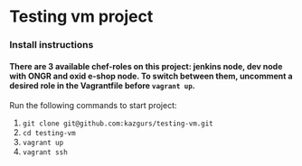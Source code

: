# Testing vm project

### Install instructions
#### There are 3 available chef-roles on this project: jenkins node, dev node with ONGR and oxid e-shop node. To switch between them, uncomment a desired role in the Vagrantfile before `vagrant up`.

Run the following commands to start project:

1. `git clone git@github.com:kazgurs/testing-vm.git`
2. `cd testing-vm`
3. `vagrant up` 
4. `vagrant ssh`
